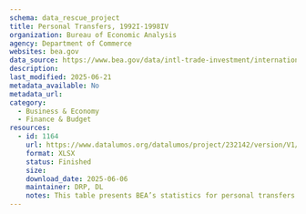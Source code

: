 ```yaml
---
schema: data_rescue_project 
title: Personal Transfers, 1992I-1998IV
organization: Bureau of Economic Analysis
agency: Department of Commerce
websites: bea.gov
data_source: https://www.bea.gov/data/intl-trade-investment/international-transactions
description: 
last_modified: 2025-06-21
metadata_available: No
metadata_url: 
category:
  - Business & Economy 
  - Finance & Budget 
resources:
  - id: 1164
    url: https://www.datalumos.org/datalumos/project/232142/version/V1/view
    format: XLSX
    status: Finished
    size: 
    download_date: 2025-06-06
    maintainer: DRP, DL
    notes: This table presents BEA’s statistics for personal transfers sent by the foreign-born population resident in the United States to households abroad for 1992I-1998IV. Personal transfers consist of all current transfers in cash or in kind made by resident households to nonresident households.
---
```

